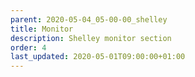 ```yaml
---
parent: 2020-05-04_05-00-00_shelley
title: Monitor
description: Shelley monitor section
order: 4
last_updated: 2020-05-01T09:00:00+01:00
---
```


